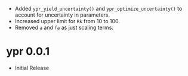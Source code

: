 - Added `ypr_yield_uncertainty()` and `ypr_optimize_uncertainty()` to account for uncertainty in parameters.
- Increased upper limit for `Rk` from 10 to 100.
- Removed `a` and `fa` as just scaling terms.

# ypr 0.0.1

- Initial Release

